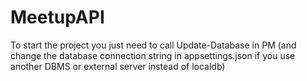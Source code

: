 # MeetupAPI
To start the project you just need to call Update-Database in PM (and change the database connection string in appsettings.json if you use another DBMS or external server instead of localdb)
